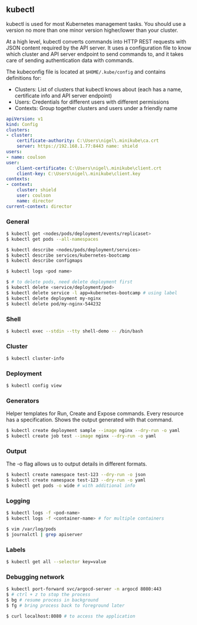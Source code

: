 ## kubectl

kubectl is used for most Kubernetes management tasks. You should use a version no more than one minor version higher/lower than your cluster.

At a high level, kubectl converts commands into HTTP REST requests with JSON content required by the API server. It uses a configuration file to know which cluster and API server endpoint to send commands to, and it takes care of sending authentication data with commands.

The kubeconfig file is located at `$HOME/.kube/config` and contains definitions for:

- Clusters: List of clusters that kubectl knows about (each has a name, certificate info and API server endpoint)
- Users: Credentials for different users with different permissions
- Contexts: Group together clusters and users under a friendly name

```yaml
apiVersion: v1
kind: Config
clusters:
- cluster:
    certificate-authority: C:\Users\nigel\.minikube\ca.crt
    server: https://192.168.1.77:8443 name: shield
users:
- name: coulson
user:
    client-certificate: C:\Users\nigel\.minikube\client.crt
    client-key: C:\Users\nigel\.minikube\client.key
contexts:
- context:
    cluster: shield
    user: coulson
    name: director
current-context: director
```

### General

```bash
$ kubectl get <nodes/pods/deployment/events/replicaset>
$ kubectl get pods --all-namespaces

$ kubectl describe <nodes/pods/deployment/services>
$ kubectl describe services/kubernetes-bootcamp
$ kubectl describe configmaps

$ kubectl logs <pod name>

$ # to delete pods, need delete deployment first
$ kubectl delete <service/deployment/pod>
$ kubectl delete service -l app=kubernetes-bootcamp # using label
$ kubectl delete deployment my-nginx
$ kubectl delete pod/my-nginx-544232
```

### Shell

```sh
$ kubectl exec --stdin --tty shell-demo -- /bin/bash
```

### Cluster

```sh
$ kubectl cluster-info
```

### Deployment

```sh
$ kubectl config view
```

### Generators

Helper templates for Run, Create and Expose commands. Every resource has a specification. Shows the output generated with that command.

```sh
$ kubectl create deployment sample --image nginx --dry-run -o yaml
$ kubectl create job test --image nginx --dry-run -o yaml
```

### Output

The -o flag allows us to output details in different formats.

```sh
$ kubectl create namespace test-123 --dry-run -o json
$ kubectl create namespace test-123 --dry-run -o yaml
$ kubectl get pods -o wide # with additional info
```

### Logging

```sh
$ kubectl logs -f <pod-name>
$ kubectl logs -f <container-name> # for multiple containers

$ vim /var/log/pods
$ journalctl | grep apiserver
```

### Labels

```sh
$ kubectl get all --selector key=value
```

### Debugging network

```sh
$ kubectl port-forward svc/argocd-server -n argocd 8080:443
$ # ctrl + z to stop the process
$ bg # resume process in background
$ fg # bring process back to foreground later

$ curl localhost:8080 # to access the application
```
